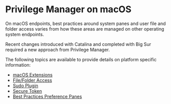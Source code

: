 [title]: # (macOS)
[tags]: # (functional concepts)
[priority]: # (26)
# Privilege Manager on macOS

On macOS endpoints, best practices around system panes and user file and folder access varies from how these areas are managed on other operating system endpoints.

Recent changes introduced with Catalina and completed with Big Sur required a new approach from Privilege Manager.

The following topics are available to provide details on platform specific information:

* [macOS Extensions](mac-kexts.md)
* [File/Folder Access](tcc-access.md)
* [Sudo Plugin](sudo-plugin.md)
* [Secure Token](secure-token.md)
* [Best Practices Preference Panes](bp/index.md)
